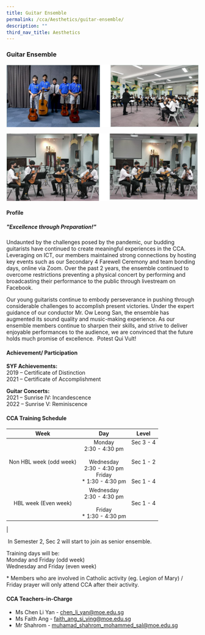 ```yaml
---
title: Guitar Ensemble
permalink: /cca/Aesthetics/guitar-ensemble/
description: ""
third_nav_title: Aesthetics
---
```

### **Guitar Ensemble**

![](/images/2022_Migration/guitar%201.jpg)

![](/images/2022_Migration/guitar%202.jpg)

#### **Profile**

##### **"Excellence through Preparation!"**

Undaunted by the challenges posed by the pandemic, our budding guitarists have continued to create meaningful experiences in the CCA. Leveraging on ICT, our members maintained strong connections by hosting key events such as our Secondary 4 Farewell Ceremony and team bonding days, online via Zoom. Over the past 2 years, the ensemble continued to overcome restrictions preventing a physical concert by performing and broadcasting their performance to the public through livestream on Facebook.

Our young guitarists continue to embody perseverance in pushing through considerable challenges to accomplish present victories. Under the expert guidance of our conductor Mr. Ow Leong San, the ensemble has augmented its sound quality and music-making experience. As our ensemble members continue to sharpen their skills, and strive to deliver enjoyable performances to the audience, we are convinced that the future holds much promise of excellence.  Potest Qui Vult!

#### **Achievement/ Participation**

**SYF Achievements:**<br>
2019 – Certificate of Distinction <br>
2021 – Certificate of Accomplishment

**Guitar Concerts:**<br>
2021 – Sunrise IV: Incandescence<br>
2022 – Sunrise V: Reminiscence

#### **CCA Training Schedule**

| Week | Day | Level |
|:---:|:---:|:---:|
| Non HBL week (odd week) | Monday<br>2:30 - 4:30 pm<br><br>Wednesday<br>2:30 - 4:30 pm<br>Friday<br>* 1:30 - 4:30 pm | Sec 3 - 4<br><br><br>Sec 1 - 2<br><br><br>Sec 1 - 4 |
| HBL week (Even week) | Wednesday<br>2:30 - 4:30 pm<br><br>Friday<br>* 1:30 - 4:30 pm<br> | Sec 1 - 4 |
|

 In Semester 2, Sec 2 will start to join as senior ensemble.  
  
Training days will be:  
Monday and Friday (odd week)  
Wednesday and Friday (even week)  
  
\* Members who are involved in Catholic activity (eg. Legion of Mary) / Friday prayer will only attend CCA after their activity.

#### **CCA Teachers-in-Charge**

* Ms Chen Li Yan - [chen_li_yan@moe.edu.sg](mailto:chen_li_yan@moe.edu.sg)
* Ms Faith Ang - [faith_ang_si_ying@moe.edu.sg](mailto:faith_ang_si_ying@moe.edu.sg)
* Mr Shahrom - [muhamad_shahrom_mohammed_sal@moe.edu.sg](mailto:muhamad_shahrom_mohammed_sal@moe.edu.sg%C2%A0)